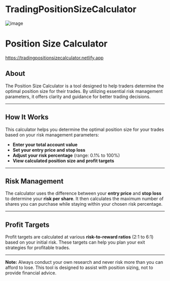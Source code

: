 # TradingPositionSizeCalculator
![image](https://github.com/user-attachments/assets/50e6b27f-aa70-4d13-869f-2334bd7b9279)

# Position Size Calculator
https://tradingpositionsizecalculator.netlify.app
## About
The Position Size Calculator is a tool designed to help traders determine the optimal position size for their trades. By utilizing essential risk management parameters, it offers clarity and guidance for better trading decisions.

---

## How It Works
This calculator helps you determine the optimal position size for your trades based on your risk management parameters:
- **Enter your total account value**
- **Set your entry price and stop loss**
- **Adjust your risk percentage** (range: 0.1% to 100%)
- **View calculated position size and profit targets**

---

## Risk Management
The calculator uses the difference between your **entry price** and **stop loss** to determine your **risk per share**. It then calculates the maximum number of shares you can purchase while staying within your chosen risk percentage.

---

## Profit Targets
Profit targets are calculated at various **risk-to-reward ratios** (2:1 to 6:1) based on your initial risk. These targets can help you plan your exit strategies for profitable trades.

---

**Note:** Always conduct your own research and never risk more than you can afford to lose. This tool is designed to assist with position sizing, not to provide financial advice.

